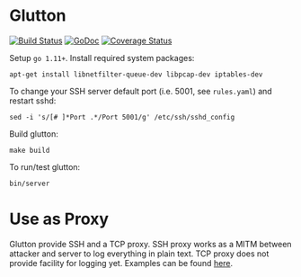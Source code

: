 # Glutton
[![Build Status](https://travis-ci.org/mushorg/glutton.svg?branch=master)](https://travis-ci.org/mushorg/glutton)
[![GoDoc](https://godoc.org/github.com/mushorg/glutton?status.svg)](https://godoc.org/github.com/mushorg/glutton)
[![Coverage Status](https://coveralls.io/repos/github/mushorg/glutton/badge.svg?branch=master)](https://coveralls.io/github/mushorg/glutton?branch=master)

Setup `go 1.11+`. Install required system packages:
```
apt-get install libnetfilter-queue-dev libpcap-dev iptables-dev
```

To change your SSH server default port (i.e. 5001, see `rules.yaml`) and restart sshd:
```
sed -i 's/[# ]*Port .*/Port 5001/g' /etc/ssh/sshd_config
```

Build glutton:
```
make build
```

To run/test glutton:
```
bin/server
```

# Use as Proxy

Glutton provide SSH and a TCP proxy. SSH proxy works as a MITM between attacker and server to log everything in plain text. TCP proxy does not provide facility for logging yet. Examples can be found [here](https://github.com/mushorg/glutton/tree/master/examples).
